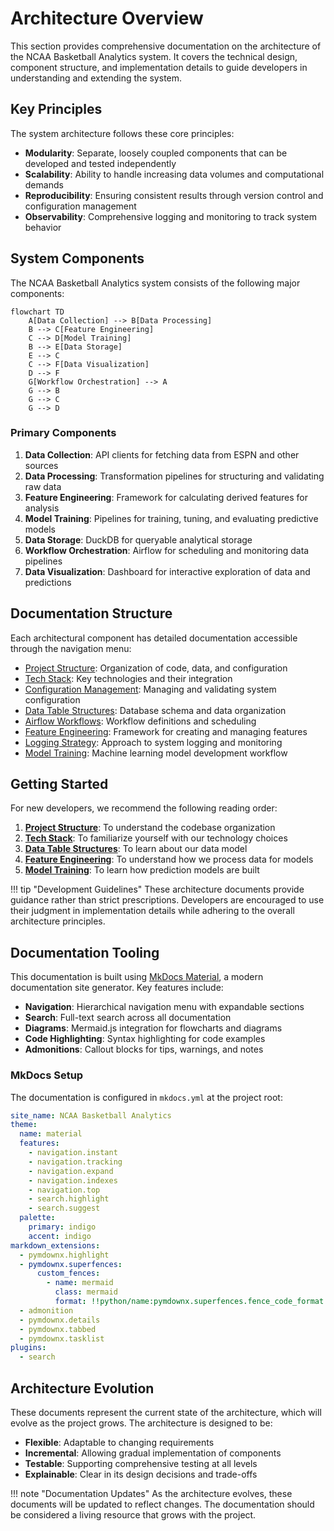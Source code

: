 # Architecture Overview

This section provides comprehensive documentation on the architecture of the NCAA Basketball Analytics system. It covers the technical design, component structure, and implementation details to guide developers in understanding and extending the system.

## Key Principles

The system architecture follows these core principles:

- **Modularity**: Separate, loosely coupled components that can be developed and tested independently
- **Scalability**: Ability to handle increasing data volumes and computational demands
- **Reproducibility**: Ensuring consistent results through version control and configuration management
- **Observability**: Comprehensive logging and monitoring to track system behavior

## System Components

The NCAA Basketball Analytics system consists of the following major components:

```mermaid
flowchart TD
    A[Data Collection] --> B[Data Processing]
    B --> C[Feature Engineering]
    C --> D[Model Training]
    B --> E[Data Storage]
    E --> C
    C --> F[Data Visualization]
    D --> F
    G[Workflow Orchestration] --> A
    G --> B
    G --> C
    G --> D
```

### Primary Components

1. **Data Collection**: API clients for fetching data from ESPN and other sources
2. **Data Processing**: Transformation pipelines for structuring and validating raw data
3. **Feature Engineering**: Framework for calculating derived features for analysis
4. **Model Training**: Pipelines for training, tuning, and evaluating predictive models
5. **Data Storage**: DuckDB for queryable analytical storage
6. **Workflow Orchestration**: Airflow for scheduling and monitoring data pipelines
7. **Data Visualization**: Dashboard for interactive exploration of data and predictions

## Documentation Structure

Each architectural component has detailed documentation accessible through the navigation menu:

- [Project Structure](project-structure.md): Organization of code, data, and configuration
- [Tech Stack](tech-stack.md): Key technologies and their integration
- [Configuration Management](config-management.md): Managing and validating system configuration
- [Data Table Structures](data-table-structures.md): Database schema and data organization
- [Airflow Workflows](airflow-workflows.md): Workflow definitions and scheduling
- [Feature Engineering](feature-engineering.md): Framework for creating and managing features
- [Logging Strategy](logging-strategy.md): Approach to system logging and monitoring
- [Model Training](model-training.md): Machine learning model development workflow

## Getting Started

For new developers, we recommend the following reading order:

1. **[Project Structure](project-structure.md)**: To understand the codebase organization
2. **[Tech Stack](tech-stack.md)**: To familiarize yourself with our technology choices
3. **[Data Table Structures](data-table-structures.md)**: To learn about our data model
4. **[Feature Engineering](feature-engineering.md)**: To understand how we process data for models
5. **[Model Training](model-training.md)**: To learn how prediction models are built

!!! tip "Development Guidelines"
    These architecture documents provide guidance rather than strict prescriptions. Developers are encouraged to use their judgment in implementation details while adhering to the overall architecture principles.

## Documentation Tooling

This documentation is built using [MkDocs Material](https://squidfunk.github.io/mkdocs-material/), a modern documentation site generator. Key features include:

- **Navigation**: Hierarchical navigation menu with expandable sections
- **Search**: Full-text search across all documentation
- **Diagrams**: Mermaid.js integration for flowcharts and diagrams
- **Code Highlighting**: Syntax highlighting for code examples
- **Admonitions**: Callout blocks for tips, warnings, and notes

### MkDocs Setup

The documentation is configured in `mkdocs.yml` at the project root:

```yaml
site_name: NCAA Basketball Analytics
theme:
  name: material
  features:
    - navigation.instant
    - navigation.tracking
    - navigation.expand
    - navigation.indexes
    - navigation.top
    - search.highlight
    - search.suggest
  palette:
    primary: indigo
    accent: indigo
markdown_extensions:
  - pymdownx.highlight
  - pymdownx.superfences:
      custom_fences:
        - name: mermaid
          class: mermaid
          format: !!python/name:pymdownx.superfences.fence_code_format
  - admonition
  - pymdownx.details
  - pymdownx.tabbed
  - pymdownx.tasklist
plugins:
  - search
```

## Architecture Evolution

These documents represent the current state of the architecture, which will evolve as the project grows. The architecture is designed to be:

- **Flexible**: Adaptable to changing requirements
- **Incremental**: Allowing gradual implementation of components
- **Testable**: Supporting comprehensive testing at all levels
- **Explainable**: Clear in its design decisions and trade-offs

!!! note "Documentation Updates"
    As the architecture evolves, these documents will be updated to reflect changes. The documentation should be considered a living resource that grows with the project. 